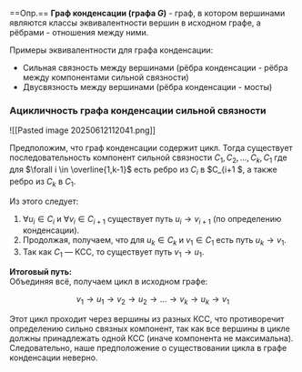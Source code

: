 ==Опр.== **Граф конденсации (графа $G$)** - граф, в котором вершинами являются классы эквивалентности вершин в исходном графе, а рёбрами - отношения между ними.

Примеры эквивалентности для графа конденсации:

- Сильная связность между вершинами (рёбра конденсации - рёбра между компонентами сильной связности)
- Двусвязность между вершинами (рёбра конденсации - мосты)

### Ацикличность графа конденсации сильной связности

![[Pasted image 20250612112041.png]]

Предположим, что граф конденсации содержит цикл. Тогда существует последовательность компонент сильной связности $C_1, C_2, \dots, C_k, C_1$ где для $\forall i \in \overline{1,k-1}$ есть ребро из $C_i$ в $C_{i+1 $, а также ребро из $C_k$ в $C_1$.

Из этого следует:

1. $\forall u_i \in C_i$ и $\forall v_i \in C_{i+1}$ существует путь $u_i \to v_{i+1}$ (по определению конденсации).
2. Продолжая, получаем, что для $u_{k} \in C_k$ и $v_1 \in C_1$ есть путь $u_k \to v_1$.
3. Так как $C_1$ — КСС, то существует путь $v_1 \to u_1$.

**Итоговый путь:**  
Объединяя всё, получаем цикл в исходном графе:

$$ v_1 \to u_1 \to v_2 \to u_2 \to \dots \to v_k \to u_k \to v_1 $$

Этот цикл проходит через вершины из разных КСС, что противоречит определению сильно связных компонент, так как все вершины в цикле должны принадлежать одной КСС (иначе компонента не максимальна). Следовательно, наше предположение о существовании цикла в графе конденсации неверно.
